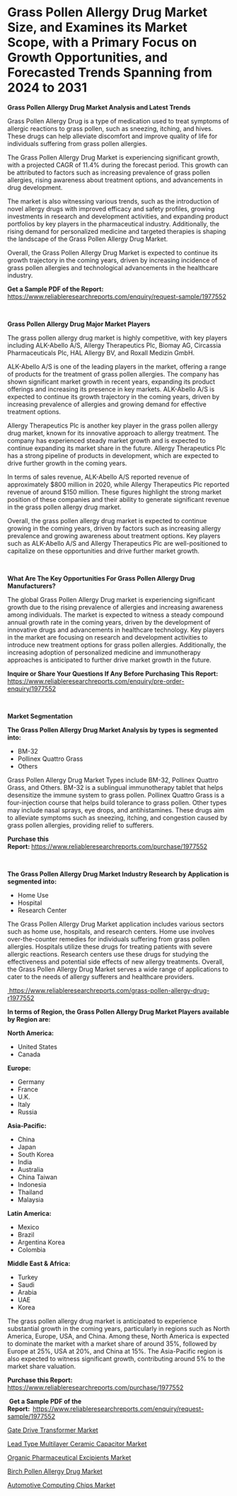 <p><h1>Grass Pollen Allergy Drug Market Size, and Examines its Market Scope, with a Primary Focus on Growth Opportunities, and Forecasted Trends Spanning from 2024 to 2031</h1></p><p><strong>Grass Pollen Allergy Drug Market Analysis and Latest Trends</strong></p>
<p><p>Grass Pollen Allergy Drug is a type of medication used to treat symptoms of allergic reactions to grass pollen, such as sneezing, itching, and hives. These drugs can help alleviate discomfort and improve quality of life for individuals suffering from grass pollen allergies.</p><p>The Grass Pollen Allergy Drug Market is experiencing significant growth, with a projected CAGR of 11.4% during the forecast period. This growth can be attributed to factors such as increasing prevalence of grass pollen allergies, rising awareness about treatment options, and advancements in drug development.</p><p>The market is also witnessing various trends, such as the introduction of novel allergy drugs with improved efficacy and safety profiles, growing investments in research and development activities, and expanding product portfolios by key players in the pharmaceutical industry. Additionally, the rising demand for personalized medicine and targeted therapies is shaping the landscape of the Grass Pollen Allergy Drug Market.</p><p>Overall, the Grass Pollen Allergy Drug Market is expected to continue its growth trajectory in the coming years, driven by increasing incidence of grass pollen allergies and technological advancements in the healthcare industry.</p></p>
<p><strong>Get a Sample PDF of the Report:&nbsp;</strong> <a href="https://www.reliableresearchreports.com/enquiry/request-sample/1977552">https://www.reliableresearchreports.com/enquiry/request-sample/1977552</a></p>
<p>&nbsp;</p>
<p><strong>Grass Pollen Allergy Drug Major Market Players</strong></p>
<p><p>The grass pollen allergy drug market is highly competitive, with key players including ALK-Abello A/S, Allergy Therapeutics Plc, Biomay AG, Circassia Pharmaceuticals Plc, HAL Allergy BV, and Roxall Medizin GmbH. </p><p>ALK-Abello A/S is one of the leading players in the market, offering a range of products for the treatment of grass pollen allergies. The company has shown significant market growth in recent years, expanding its product offerings and increasing its presence in key markets. ALK-Abello A/S is expected to continue its growth trajectory in the coming years, driven by increasing prevalence of allergies and growing demand for effective treatment options.</p><p>Allergy Therapeutics Plc is another key player in the grass pollen allergy drug market, known for its innovative approach to allergy treatment. The company has experienced steady market growth and is expected to continue expanding its market share in the future. Allergy Therapeutics Plc has a strong pipeline of products in development, which are expected to drive further growth in the coming years.</p><p>In terms of sales revenue, ALK-Abello A/S reported revenue of approximately $800 million in 2020, while Allergy Therapeutics Plc reported revenue of around $150 million. These figures highlight the strong market position of these companies and their ability to generate significant revenue in the grass pollen allergy drug market. </p><p>Overall, the grass pollen allergy drug market is expected to continue growing in the coming years, driven by factors such as increasing allergy prevalence and growing awareness about treatment options. Key players such as ALK-Abello A/S and Allergy Therapeutics Plc are well-positioned to capitalize on these opportunities and drive further market growth.</p></p>
<p>&nbsp;</p>
<p><strong>What Are The Key Opportunities For Grass Pollen Allergy Drug Manufacturers?</strong></p>
<p><p>The global Grass Pollen Allergy Drug market is experiencing significant growth due to the rising prevalence of allergies and increasing awareness among individuals. The market is expected to witness a steady compound annual growth rate in the coming years, driven by the development of innovative drugs and advancements in healthcare technology. Key players in the market are focusing on research and development activities to introduce new treatment options for grass pollen allergies. Additionally, the increasing adoption of personalized medicine and immunotherapy approaches is anticipated to further drive market growth in the future.</p></p>
<p><strong>Inquire or Share Your Questions If Any Before Purchasing This Report:</strong> <a href="https://www.reliableresearchreports.com/enquiry/pre-order-enquiry/1977552">https://www.reliableresearchreports.com/enquiry/pre-order-enquiry/1977552</a></p>
<p>&nbsp;</p>
<p><strong>Market Segmentation</strong></p>
<p><strong>The Grass Pollen Allergy Drug Market Analysis by types is segmented into:</strong></p>
<p><ul><li>BM-32</li><li>Pollinex Quattro Grass</li><li>Others</li></ul></p>
<p><p>Grass Pollen Allergy Drug Market Types include BM-32, Pollinex Quattro Grass, and Others. BM-32 is a sublingual immunotherapy tablet that helps desensitize the immune system to grass pollen. Pollinex Quattro Grass is a four-injection course that helps build tolerance to grass pollen. Other types may include nasal sprays, eye drops, and antihistamines. These drugs aim to alleviate symptoms such as sneezing, itching, and congestion caused by grass pollen allergies, providing relief to sufferers.</p></p>
<p><strong>Purchase this Report:&nbsp;</strong><a href="https://www.reliableresearchreports.com/purchase/1977552">https://www.reliableresearchreports.com/purchase/1977552</a></p>
<p>&nbsp;</p>
<p><strong>The Grass Pollen Allergy Drug Market Industry Research by Application is segmented into:</strong></p>
<p><ul><li>Home Use</li><li>Hospital</li><li>Research Center</li></ul></p>
<p><p>The Grass Pollen Allergy Drug Market application includes various sectors such as home use, hospitals, and research centers. Home use involves over-the-counter remedies for individuals suffering from grass pollen allergies. Hospitals utilize these drugs for treating patients with severe allergic reactions. Research centers use these drugs for studying the effectiveness and potential side effects of new allergy treatments. Overall, the Grass Pollen Allergy Drug Market serves a wide range of applications to cater to the needs of allergy sufferers and healthcare providers.</p></p>
<p><a href="https://www.reliableresearchreports.com/grass-pollen-allergy-drug-r1977552">&nbsp;https://www.reliableresearchreports.com/grass-pollen-allergy-drug-r1977552</a></p>
<p><strong>In terms of Region, the Grass Pollen Allergy Drug Market Players available by Region are:</strong></p>
<p>
    <p> <strong> North America: </strong>
        <ul>
            <li>United States</li>
            <li>Canada</li>
        </ul>
        </p> 
    <p> <strong> Europe: </strong>
        <ul>
            <li>Germany</li>
            <li>France</li>
            <li>U.K.</li>
            <li>Italy</li>
            <li>Russia</li>
        </ul>
        </p> 
    <p> <strong> Asia-Pacific: </strong>
        <ul>
            <li>China</li>
            <li>Japan</li>
            <li>South Korea</li>
            <li>India</li>
            <li>Australia</li>
            <li>China Taiwan</li>
            <li>Indonesia</li>
            <li>Thailand</li>
            <li>Malaysia</li>
        </ul>
        </p> 
    <p> <strong> Latin America: </strong>
        <ul>
            <li>Mexico</li>
            <li>Brazil</li>
            <li>Argentina Korea</li>
            <li>Colombia</li>
        </ul>
        </p> 
    <p> <strong> Middle East & Africa: </strong>
        <ul>
            <li>Turkey</li>
            <li>Saudi</li>
            <li>Arabia</li>
            <li>UAE</li>
            <li>Korea</li>
        </ul>
    </p>
    </p>
<p><p>The grass pollen allergy drug market is anticipated to experience substantial growth in the coming years, particularly in regions such as North America, Europe, USA, and China. Among these, North America is expected to dominate the market with a market share of around 35%, followed by Europe at 25%, USA at 20%, and China at 15%. The Asia-Pacific region is also expected to witness significant growth, contributing around 5% to the market share valuation.</p></p>
<p><strong>Purchase this Report: </strong><a href="https://www.reliableresearchreports.com/purchase/1977552">https://www.reliableresearchreports.com/purchase/1977552</a></p>
<p>&nbsp;<strong>Get a Sample PDF of the Report:&nbsp;&nbsp;</strong><a href="https://www.reliableresearchreports.com/enquiry/request-sample/1977552">https://www.reliableresearchreports.com/enquiry/request-sample/1977552</a></p>
<p><strong></strong></p>
<p><p><a href="https://www.linkedin.com/pulse/global-gate-drive-transformer-market-size-expected-reach-cagr-ww0cc?trackingId=p0Q8u6%2BiSe%2BK2Uz%2FcUsn4w%3D%3D">Gate Drive Transformer Market</a></p><p><a href="https://www.linkedin.com/pulse/emerging-trends-lead-type-multilayer-ceramic-capacitor-market-zsepc?trackingId=ZP8pUZojRNqrQPXjkAs8hw%3D%3D">Lead Type Multilayer Ceramic Capacitor Market</a></p><p><a href="https://github.com/edaunhshhs/Market-Research-Report-List-1/blob/main/organic-pharmaceutical-excipients-market.md">Organic Pharmaceutical Excipients Market</a></p><p><a href="https://github.com/carolinehamilton5656/Market-Research-Report-List-1/blob/main/birch-pollen-allergy-drug-market.md">Birch Pollen Allergy Drug Market</a></p><p><a href="https://www.linkedin.com/pulse/global-automotive-computing-chips-market-status-2024-2031-lajdc?trackingId=W4yWtjf3TL%2B8fYv1oDS1uA%3D%3D">Automotive Computing Chips Market</a></p></p>